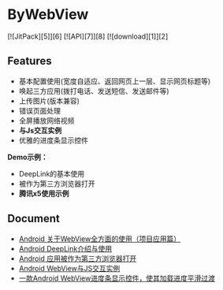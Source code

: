 # ByWebView
[![JitPack][5]][6] [![API][7]][8] [![download][1]][2] <!--[![version][3]][4] -->

<!--![](https://img.shields.io/github/stars/youlookwhat/WebViewStudy.svg?style=flat-square) ![](https://img.shields.io/github/forks/youlookwhat/WebViewStudy.svg?style=flat-square) ![GitHub watchers](https://img.shields.io/github/watchers/youlookwhat/WebViewStudy.svg?style=flat-square&label=Watch)
-->

## Features

 - 基本配置使用(宽度自适应、返回网页上一层、显示网页标题等)
 - 唤起三方应用(拨打电话、发送短信、发送邮件等)
 - 上传图片(版本兼容)
 - 错误页面处理
 - 全屏播放网络视频
 - **与Js交互实例**
 - 优雅的进度条显示控件

**Demo示例：**

 - DeepLink的基本使用
 - 被作为第三方浏览器打开
 - **腾讯x5使用示例**

## Document

 - [Android 关于WebView全方面的使用（项目应用篇）](http://www.jianshu.com/p/163d39e562f0)
 - [Android DeepLink介绍与使用](https://juejin.cn/post/6844903954149539848)
 - [Android 应用被作为第三方浏览器打开](https://www.jianshu.com/p/272bfb6c0779)
 - [Android WebView与JS交互实例](https://www.jianshu.com/p/97f52819a19d)
 - [一款Android WebView进度条显示控件，使其加载进度平滑过渡](https://github.com/youlookwhat/WebProgress)